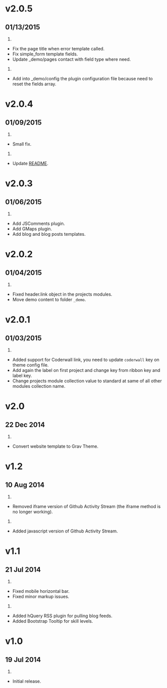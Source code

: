 # v2.0.5
## 01/13/2015

1. [](#bugfix)
  * Fix the page title when error template called.
  * Fix simple_form template fields.
  * Update _demo/pages contact with field type where need.

1. [](#new)
  * Add into _demo/config the plugin configuration file because need to reset the fields array.

# v2.0.4
## 01/09/2015

1. [](#bugfix)
* Small fix.

1. [](#improved)
* Update [README](README.md).

# v2.0.3
## 01/06/2015

1. [](#new)
  * Add JSComments plugin.
  * Add GMaps plugin.
  * Add blog and blog posts templates.

# v2.0.2
## 01/04/2015

1. [](#bugfix)
  * Fixed header.link object in the projects modules.
  * Move demo content to folder `_demo`.

# v2.0.1
## 01/03/2015

1. [](#new)
  * Added support for Coderwall link, you need to update <code>coderwall</code> key on theme config file.
  * Add again the label on first project and change key from ribbon key and label key.
  * Change projects module collection value to standard at same of all other modules collection name.

# v2.0
## 22 Dec 2014

1. [](#new)
  * Convert website template to Grav Theme.

# v1.2
## 10 Aug 2014

1. [](#improved)
  * Removed iframe version of Github Activity Stream (the iframe method is no longer working).
1. [](#new)
  * Added javascript version of Github Activity Stream.

# v1.1
## 21 Jul 2014

1. [](#bugfix)
  * Fixed mobile horizontal bar.
  * Fixed minor markup issues.
1. [](#new)
  * Added hQuery RSS plugin for pulling blog feeds.
  * Added Bootstrap Tooltip for skill levels.

# v1.0
## 19 Jul 2014

1. [](#new)
  * Initial release.
